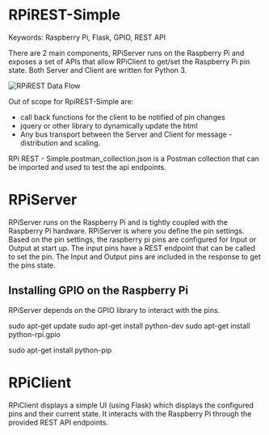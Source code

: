 # RPiREST-Simple
Keywords: Raspberry Pi, Flask, GPIO, REST API

There are 2 main components, RPiServer runs on the Raspberry Pi and exposes a set of APIs that allow RPiClient to
get/set the Raspberry Pi pin state.
Both Server and Client are written for Python 3.

![RPiREST Data Flow](https://github.com/ronjohn4/RPiREST/blob/master/RPiREST-Simple.png)

Out of scope for RpiREST-Simple are:
- call back functions for the client to be notified of pin changes
- jquery or other library to dynamically update the html
- Any bus transport between the Server and Client for message - distribution and scaling.

RPi REST - Simple.postman_collection.json is a Postman collection that can be imported and used to test the api endpoints.

# RPiServer
RPiServer runs on the Raspberry Pi and is tightly coupled with the Raspberry Pi hardware.  RPiServer is where you define
the pin settings.
Based on the pin settings, the raspberry pi pins are configured for Input or Output at start up.  The input pins have a REST endpoint
that can be called to set the pin.  The Input and Output pins are included in the response to get the pins state.

## Installing GPIO on the Raspberry Pi
RPiServer depends on the GPIO library to interact with the pins.

sudo apt-get update
sudo apt-get install python-dev
sudo apt-get install python-rpi.gpio

sudo apt-get install python-pip

# RPiClient
RPiClient displays a simple UI (using Flask) which displays the configured pins and their current state.  It
interacts with the Raspberry Pi through the provided REST API endpoints.
